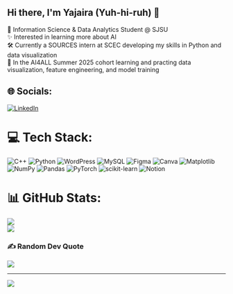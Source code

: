 ## Hi there, I'm Yajaira (Yuh-hi-ruh) 👋

<!--
**yajairadeharo/yajairadeharo** is a ✨ _special_ ✨ repository because its `README.md` (this file) appears on your GitHub profile.
-->

🎀 Information Science & Data Analytics Student @ SJSU <br>
✨ Interested in learning more about AI <br>
🛠️ Currently a SOURCES intern at SCEC developing my skills in Python and data visualization <br>
🤖 In the AI4ALL Summer 2025 cohort learning and practing data visualization, feature engineering, and model
training <br>


## 🌐 Socials:
[![LinkedIn](https://img.shields.io/badge/LinkedIn-%230077B5.svg?logo=linkedin&logoColor=white)](https://linkedin.com/in/yajaira-de-haro-85b9b2256) 

# 💻 Tech Stack:
![C++](https://img.shields.io/badge/c++-%2300599C.svg?style=flat&logo=c%2B%2B&logoColor=white) ![Python](https://img.shields.io/badge/python-3670A0?style=flat&logo=python&logoColor=ffdd54) ![WordPress](https://img.shields.io/badge/WordPress-%23117AC9.svg?style=flat&logo=WordPress&logoColor=white) ![MySQL](https://img.shields.io/badge/mysql-4479A1.svg?style=flat&logo=mysql&logoColor=white) ![Figma](https://img.shields.io/badge/figma-%23F24E1E.svg?style=flat&logo=figma&logoColor=white) ![Canva](https://img.shields.io/badge/Canva-%2300C4CC.svg?style=flat&logo=Canva&logoColor=white) ![Matplotlib](https://img.shields.io/badge/Matplotlib-%23ffffff.svg?style=flat&logo=Matplotlib&logoColor=black) ![NumPy](https://img.shields.io/badge/numpy-%23013243.svg?style=flat&logo=numpy&logoColor=white) ![Pandas](https://img.shields.io/badge/pandas-%23150458.svg?style=flat&logo=pandas&logoColor=white) ![PyTorch](https://img.shields.io/badge/PyTorch-%23EE4C2C.svg?style=flat&logo=PyTorch&logoColor=white) ![scikit-learn](https://img.shields.io/badge/scikit--learn-%23F7931E.svg?style=flat&logo=scikit-learn&logoColor=white) ![Notion](https://img.shields.io/badge/Notion-%23000000.svg?style=flat&logo=notion&logoColor=white)
# 📊 GitHub Stats:
![](https://github-readme-stats.vercel.app/api?username=yajairadeharo&theme=rose_pine&hide_border=false&include_all_commits=true&count_private=true)<br/>
![](https://nirzak-streak-stats.vercel.app/?user=yajairadeharo&theme=rose_pine&hide_border=false)<br/>


### ✍️ Random Dev Quote
![](https://quotes-github-readme.vercel.app/api?type=horizontal&theme=radical)

---
[![](https://visitcount.itsvg.in/api?id=yajairadeharo&icon=9&color=1)](https://visitcount.itsvg.in)

<!-- Proudly created with GPRM ( https://gprm.itsvg.in ) -->
